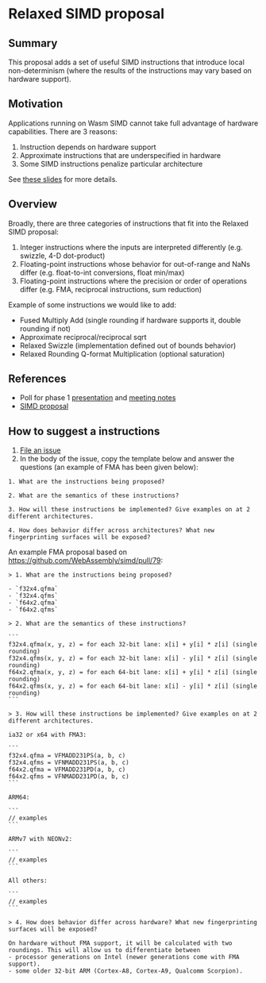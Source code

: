 # Relaxed SIMD proposal

## Summary

This proposal adds a set of useful SIMD instructions that introduce local
non-determinism (where the results of the instructions may vary based on
hardware support).

## Motivation

Applications running on Wasm SIMD cannot take full advantage of hardware
capabilities. There are 3 reasons:

1. Instruction depends on hardware support
2. Approximate instructions that are underspecified in hardware
3. Some SIMD instructions penalize particular architecture

See [these
slides](https://docs.google.com/presentation/d/1Qnx0nbNTRYhMONLuKyygEduCXNOv3xtWODfXfYokx1Y/edit?usp=sharing)
for more details.

## Overview

Broadly, there are three categories of instructions that fit into the Relaxed SIMD proposal:

1. Integer instructions where the inputs are interpreted differently (e.g.
   swizzle,  4-D dot-product)
2. Floating-point instructions whose behavior for out-of-range and NaNs differ
   (e.g. float-to-int conversions, float min/max)
3. Floating-point instructions where the precision or order of operations
   differ (e.g. FMA, reciprocal instructions, sum reduction)

Example of some instructions we would like to add:

- Fused Multiply Add (single rounding if hardware supports it, double rounding if not)
- Approximate reciprocal/reciprocal sqrt
- Relaxed Swizzle (implementation defined out of bounds behavior)
- Relaxed Rounding Q-format Multiplication (optional saturation)

## References

- Poll for phase 1
  [presentation](https://docs.google.com/presentation/d/1Qnx0nbNTRYhMONLuKyygEduCXNOv3xtWODfXfYokx1Y/edit?usp=sharing)
  and [meeting
  notes](https://github.com/WebAssembly/meetings/blob/master/main/2021/CG-03-16.md)
- [SIMD proposal](https://github.com/WebAssembly/simd)

## How to suggest a instructions

1. [File an issue](https://github.com/WebAssembly/relaxed-simd/issues/new)
2. In the body of the issue, copy the template below and answer the questions (an example of FMA has been given below):

```
1. What are the instructions being proposed?

2. What are the semantics of these instructions?

3. How will these instructions be implemented? Give examples on at 2 different architectures.

4. How does behavior differ across architectures? What new fingerprinting surfaces will be exposed?
```

An example FMA proposal based on https://github.com/WebAssembly/simd/pull/79:

    > 1. What are the instructions being proposed?

    - `f32x4.qfma`
    - `f32x4.qfms`
    - `f64x2.qfma`
    - `f64x2.qfms`

    > 2. What are the semantics of these instructions?

    ```
    f32x4.qfma(x, y, z) = for each 32-bit lane: x[i] + y[i] * z[i] (single rounding)
    f32x4.qfms(x, y, z) = for each 32-bit lane: x[i] - y[i] * z[i] (single rounding)
    f64x2.qfma(x, y, z) = for each 64-bit lane: x[i] + y[i] * z[i] (single rounding)
    f64x2.qfms(x, y, z) = for each 64-bit lane: x[i] - y[i] * z[i] (single rounding)
    ```

    > 3. How will these instructions be implemented? Give examples on at 2 different architectures.

    ia32 or x64 with FMA3:

    ```
    f32x4.qfma = VFMADD231PS(a, b, c)
    f32x4.qfms = VFNMADD231PS(a, b, c)
    f64x2.qfma = VFMADD231PD(a, b, c)
    f64x2.qfms = VFNMADD231PD(a, b, c)
    ```

    ARM64:

    ```
    // examples
    ```

    ARMv7 with NEONv2:

    ```
    // examples
    ```

    All others:

    ```
    // examples
    ```

    > 4. How does behavior differ across hardware? What new fingerprinting surfaces will be exposed?

    On hardware without FMA support, it will be calculated with two roundings. This will allow us to differentiate between
    - processor generations on Intel (newer generations come with FMA support).
    - some older 32-bit ARM (Cortex-A8, Cortex-A9, Qualcomm Scorpion).
